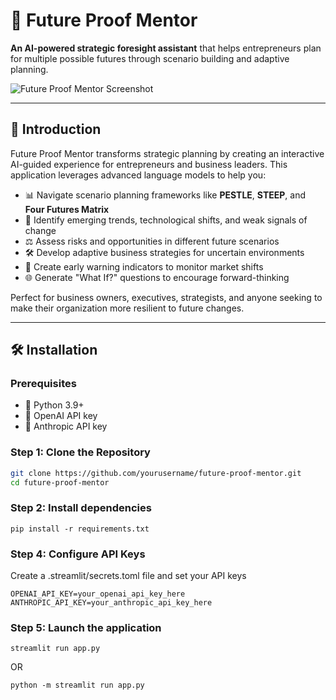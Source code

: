 # 🔮 Future Proof Mentor

**An AI-powered strategic foresight assistant** that helps entrepreneurs plan for multiple possible futures through scenario building and adaptive planning.

![Future Proof Mentor Screenshot](path/to/screenshot.png)

---

## 🚀 Introduction

Future Proof Mentor transforms strategic planning by creating an interactive AI-guided experience for entrepreneurs and business leaders. This application leverages advanced language models to help you:

- 📊 Navigate scenario planning frameworks like **PESTLE**, **STEEP**, and **Four Futures Matrix**
- 🔭 Identify emerging trends, technological shifts, and weak signals of change
- ⚖️ Assess risks and opportunities in different future scenarios
- 🛠️ Develop adaptive business strategies for uncertain environments
- 🎯 Create early warning indicators to monitor market shifts
- 🌐 Generate "What If?" questions to encourage forward-thinking

Perfect for business owners, executives, strategists, and anyone seeking to make their organization more resilient to future changes.

---

## 🛠️ Installation

### Prerequisites

- 🐍 Python 3.9+
- 🔑 OpenAI API key
- 🔑 Anthropic API key

### Step 1: Clone the Repository

```bash
git clone https://github.com/yourusername/future-proof-mentor.git
cd future-proof-mentor
```
### Step 2: Install dependencies
```
pip install -r requirements.txt
```
### Step 4: Configure API Keys
Create a .streamlit/secrets.toml file and set your API keys
```
OPENAI_API_KEY=your_openai_api_key_here
ANTHROPIC_API_KEY=your_anthropic_api_key_here
```
### Step 5: Launch the application
```
streamlit run app.py
```
OR
```
python -m streamlit run app.py
```


